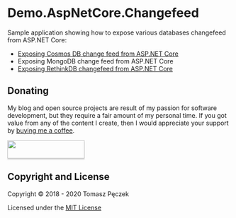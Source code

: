 # Demo.AspNetCore.Changefeed

Sample application showing how to expose various databases changefeed from ASP.NET Core:

- [Exposing Cosmos DB change feed from ASP.NET Core](https://www.tpeczek.com/2018/08/exposing-cosmos-db-change-feed-from.html)
- Exposing MongoDB change feed from ASP.NET Core
- [Exposing RethinkDB changefeed from ASP.NET Core](https://www.tpeczek.com/2018/05/exposing-rethinkdb-changefeed-from.html)

## Donating

My blog and open source projects are result of my passion for software development, but they require a fair amount of my personal time. If you got value from any of the content I create, then I would appreciate your support by [buying me a coffee](https://www.buymeacoffee.com/tpeczek).

<a href="https://www.buymeacoffee.com/tpeczek"><img src="https://www.buymeacoffee.com/assets/img/custom_images/black_img.png" style="height: 41px !important;width: 174px !important;box-shadow: 0px 3px 2px 0px rgba(190, 190, 190, 0.5) !important;-webkit-box-shadow: 0px 3px 2px 0px rgba(190, 190, 190, 0.5) !important;"  target="_blank"></a>

## Copyright and License

Copyright © 2018 - 2020 Tomasz Pęczek

Licensed under the [MIT License](https://github.com/tpeczek/Demo.AspNetCore.Changefeed/blob/master/LICENSE.md)